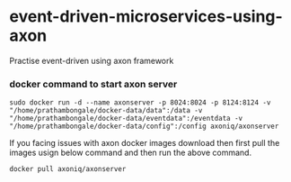 # event-driven-microservices-using-axon
Practise event-driven using axon framework

### docker command to start axon server
`sudo docker run -d --name axonserver -p 8024:8024 -p 8124:8124 -v "/home/prathambongale/docker-data/data":/data -v "/home/prathambongale/docker-data/eventdata":/eventdata -v "/home/prathambongale/docker-data/config":/config axoniq/axonserver`

If you facing issues with axon docker images download then first pull the images usign below command and then run the above command.

`docker pull axoniq/axonserver`